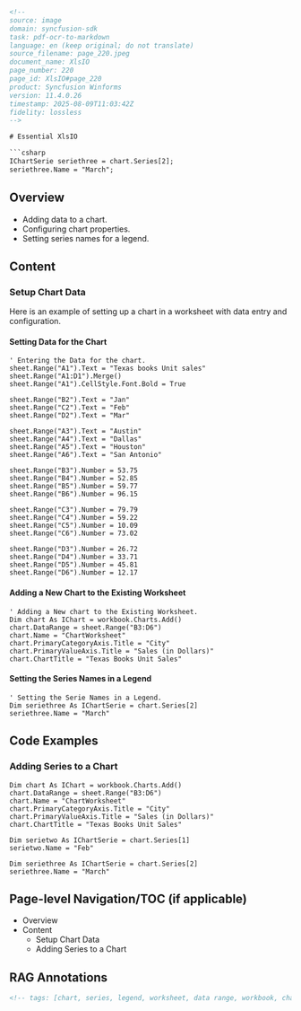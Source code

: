 ```html
<!--
source: image
domain: syncfusion-sdk
task: pdf-ocr-to-markdown
language: en (keep original; do not translate)
source_filename: page_220.jpeg
document_name: XlsIO
page_number: 220
page_id: XlsIO#page_220
product: Syncfusion Winforms
version: 11.4.0.26
timestamp: 2025-08-09T11:03:42Z
fidelity: lossless
-->

# Essential XlsIO

```csharp
IChartSerie seriethree = chart.Series[2];
seriethree.Name = "March";
```

## Overview
- Adding data to a chart.
- Configuring chart properties.
- Setting series names for a legend.

## Content

### Setup Chart Data

Here is an example of setting up a chart in a worksheet with data entry and configuration.

#### Setting Data for the Chart
```vb.net
' Entering the Data for the chart.
sheet.Range("A1").Text = "Texas books Unit sales"
sheet.Range("A1:D1").Merge()
sheet.Range("A1").CellStyle.Font.Bold = True

sheet.Range("B2").Text = "Jan"
sheet.Range("C2").Text = "Feb"
sheet.Range("D2").Text = "Mar"

sheet.Range("A3").Text = "Austin"
sheet.Range("A4").Text = "Dallas"
sheet.Range("A5").Text = "Houston"
sheet.Range("A6").Text = "San Antonio"

sheet.Range("B3").Number = 53.75
sheet.Range("B4").Number = 52.85
sheet.Range("B5").Number = 59.77
sheet.Range("B6").Number = 96.15

sheet.Range("C3").Number = 79.79
sheet.Range("C4").Number = 59.22
sheet.Range("C5").Number = 10.09
sheet.Range("C6").Number = 73.02

sheet.Range("D3").Number = 26.72
sheet.Range("D4").Number = 33.71
sheet.Range("D5").Number = 45.81
sheet.Range("D6").Number = 12.17
```

#### Adding a New Chart to the Existing Worksheet
```vb.net
' Adding a New chart to the Existing Worksheet.
Dim chart As IChart = workbook.Charts.Add()
chart.DataRange = sheet.Range("B3:D6")
chart.Name = "ChartWorksheet"
chart.PrimaryCategoryAxis.Title = "City"
chart.PrimaryValueAxis.Title = "Sales (in Dollars)"
chart.ChartTitle = "Texas Books Unit Sales"
```

#### Setting the Series Names in a Legend
```vb.net
' Setting the Serie Names in a Legend.
Dim seriethree As IChartSerie = chart.Series[2]
seriethree.Name = "March"
```

## Code Examples

### Adding Series to a Chart

```vb.net
Dim chart As IChart = workbook.Charts.Add()
chart.DataRange = sheet.Range("B3:D6")
chart.Name = "ChartWorksheet"
chart.PrimaryCategoryAxis.Title = "City"
chart.PrimaryValueAxis.Title = "Sales (in Dollars)"
chart.ChartTitle = "Texas Books Unit Sales"

Dim serietwo As IChartSerie = chart.Series[1]
serietwo.Name = "Feb"

Dim seriethree As IChartSerie = chart.Series[2]
seriethree.Name = "March"
```

## Page-level Navigation/TOC (if applicable)
- Overview
- Content
  - Setup Chart Data
  - Adding Series to a Chart

## RAG Annotations

```html
<!-- tags: [chart, series, legend, worksheet, data range, workbook, chart title] keywords: [chart, series, legend, worksheet, data range, workbook, chart title, texas books unit sales, city, sales in dollars, austin, dallas, houston, san antonio, june, march] -->
```
```